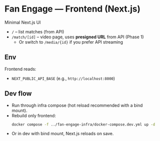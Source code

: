 # Fan Engage — Frontend (Next.js)

Minimal Next.js UI
- `/` – list matches (from API)
- `/match/[id]` – video page, uses **presigned URL** from API (Phase 1)
  - Or switch to `/media/{id}` if you prefer API streaming

## Env
Frontend reads:
- `NEXT_PUBLIC_API_BASE` (e.g., `http://localhost:8000`)

## Dev flow
- Run through infra compose (hot reload recommended with a bind mount).
- Rebuild only frontend:
    ```bash
    docker compose -f ../fan-engage-infra/docker-compose.dev.yml up -d --build frontend
    ```
- Or in dev with bind mount, Next.js reloads on save.